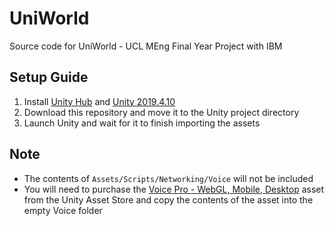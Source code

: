 # UniWorld
Source code for UniWorld - UCL MEng Final Year Project with IBM

## Setup Guide
1. Install [Unity Hub](https://unity3d.com/get-unity/download) and [Unity 2019.4.10](https://unity3d.com/get-unity/download/archive)
2. Download this repository and move it to the Unity project directory
3. Launch Unity and wait for it to finish importing the assets

## Note
- The contents of `Assets/Scripts/Networking/Voice` will not be included
- You will need to purchase the [Voice Pro - WebGL, Mobile, Desktop](https://assetstore.unity.com/packages/tools/input-management/voice-pro-webgl-mobile-desktop-169274) asset from the Unity Asset Store and copy the contents of the asset into the empty Voice folder
